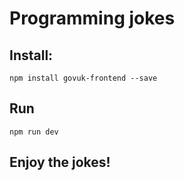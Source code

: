 # Programming jokes

## Install:
```
npm install govuk-frontend --save
```

## Run
```
npm run dev
```

## Enjoy the jokes!